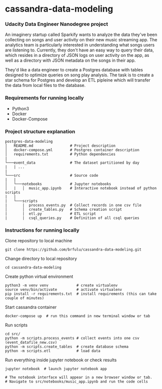 # cassandra-data-modeling

### Udacity Data Engineer Nanodegree project
An imaginery startup called Sparkify wants to analyze the data they've been collecting on songs and user activity on their new music streaming app. The analytics team is particularly interested in understanding what songs users are listening to. Currently, they don't have an easy way to query their data, which resides in a directory of JSON logs on user activity on the app, as well as a directory with JSON metadata on the songs in their app.

They'd like a data engineer to create a Postgres database with tables designed to optimize queries on song play analysis. The task is to create a star schema for Postgres and develop an ETL pipleine which will transfer the data from local files to the database.

### Requirements for running locally
- Python3 
- Docker
- Docker-Compose 

### Project structure explanation
```
postgres-data-modeling
│   README.md                 # Project description
│   docker-compose.yml        # Postgres container description   
│   requirements.txt          # Python dependencies
|
└───event_data                # The dataset partitioned by day
|   | ...
|                 
└───src                       # Source code
|   |               
│   └───notebooks             # Jupyter notebooks
│   |   │  music_app.ipynb    # Interactive notebook instead of python scripts
|   |   
|   └───scripts
|       |  process_events.py  # Collect records in one csv file
│       │  create_tables.py   # Schema creation script
|       |  etl.py             # ETL script
|       |  csql_queries.py    # Definition of all csql queries
```

### Instructions for running locally

Clone repository to local machine
```
git clone https://github.com/brfulu/cassandra-data-modeling.git
```

Change directory to local repository
```
cd cassandra-data-modeling
```

Create python virtual environment
```
python3 -m venv venv             # create virtualenv
source venv/bin/activate         # activate virtualenv
pip install -r requirements.txt  # install requirements (this can take couple of minutes)
```

Start cassandra container
```
docker-compose up  # run this command in new terminal window or tab
```

Run scripts
```
cd src/
python -m scripts.process_events # collect events into one csv (event_datafile_new.csv)
python -m scripts.create_tables  # create database schema
python -m scripts.etl            # load data
```

Run everything inside jupyter notebook or check results
```
jupyter notebook  # launch jupyter notebook app

# The notebook interface will appear in a new browser window or tab.
# Navigate to src/notebooks/music_app.ipynb and run the code cells
```